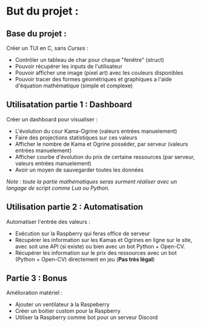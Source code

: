 # But du projet :

## Base du projet :
Créer un TUI en C, sans *Curses* :
* Contrôler un tableau de char pour chaque "fenêtre" (struct)
* Pouvoir récupérer les inputs de l'utilisateur
* Pouvoir afficher une image (pixel art) avec les couleurs disponibles
* Pouvoir tracer des formes géométriques et graphiques a l'aide d'équation mathématique (simple et complexe)

## Utilisatation partie 1 : Dashboard
Créer un dashboard pour visualiser :
* L'évolution du cour Kama-Ogrine (valeurs entrées manuelement)
* Faire des projections statistiques sur ces valeurs
* Afficher le nombre de Kama et Ogrine posséder, par serveur (valeurs entrées manuelement)
* Afficher courbe d'évolution du prix de certaine ressources (par serveur, valeurs entrées manuelement)
* Avoir un moyen de sauvegarder toutes les données

*Note : toute la partie mathématiques seras surment réaliser avec un langage de script comme Lua ou Python.*

## Utilisation partie 2 : Automatisation
Automatiser l'entrée des valeurs :
* Exécution sur la Raspberry qui feras office de serveur
* Récupérer les information sur les Kamas et Ogrines en ligne sur le site, avec soit une API (si existe) ou bien avec un bot Python + Open-CV.
* Récupérer les information sur le prix des ressources avec un bot (Python + Open-CV) directement en jeu (**Pas très légal**)

## Partie 3 : Bonus
Amélioration matériel :
* Ajouter un ventilateur à la Raspeberry
* Créer un boitier custom pour la Raspberry
* Utiliser la Raspberry comme bot pour un serveur Discord
